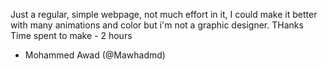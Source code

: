 Just a regular, simple webpage, not much effort in it, I could make it better with many animations and color but i'm not a graphic designer. 
THanks 
Time spent to make - 2 hours
- Mohammed Awad (@Mawhadmd)
